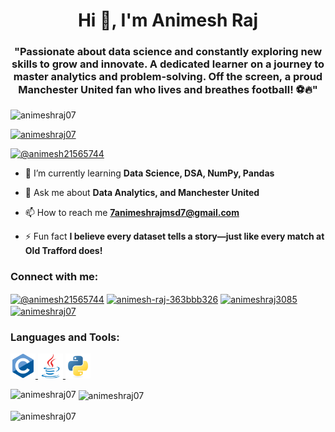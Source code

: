 <h1 align="center">Hi 👋, I'm Animesh Raj</h1>
<h3 align="center">"Passionate about data science and constantly exploring new skills to grow and innovate. A dedicated learner on a journey to master analytics and problem-solving. Off the screen, a proud Manchester United fan who lives and breathes football! ⚽🔥"</h3>

<p align="left"> <img src="https://komarev.com/ghpvc/?username=animeshraj07&label=Profile%20views&color=f01505&style=plastic" alt="animeshraj07" /> </p>

<p align="left"> <a href="https://github.com/ryo-ma/github-profile-trophy"><img src="https://github-profile-trophy.vercel.app/?username=animeshraj07" alt="animeshraj07" /></a> </p>

<p align="left"> <a href="https://twitter.com/@animesh21565744" target="blank"><img src="https://img.shields.io/twitter/follow/@animesh21565744?logo=twitter&style=for-the-badge" alt="@animesh21565744" /></a> </p>

- 🌱 I’m currently learning **Data Science, DSA, NumPy, Pandas**

- 💬 Ask me about **Data Analytics, and Manchester United**

- 📫 How to reach me **7animeshrajmsd7@gmail.com**

- ⚡ Fun fact **I believe every dataset tells a story—just like every match at Old Trafford does!**

<h3 align="left">Connect with me:</h3>
<p align="left">
<a href="https://twitter.com/@animesh21565744" target="blank"><img align="center" src="https://raw.githubusercontent.com/rahuldkjain/github-profile-readme-generator/master/src/images/icons/Social/twitter.svg" alt="@animesh21565744" height="30" width="40" /></a>
<a href="https://linkedin.com/in/animesh-raj-363bbb326" target="blank"><img align="center" src="https://raw.githubusercontent.com/rahuldkjain/github-profile-readme-generator/master/src/images/icons/Social/linked-in-alt.svg" alt="animesh-raj-363bbb326" height="30" width="40" /></a>
<a href="https://instagram.com/animeshraj3085" target="blank"><img align="center" src="https://raw.githubusercontent.com/rahuldkjain/github-profile-readme-generator/master/src/images/icons/Social/instagram.svg" alt="animeshraj3085" height="30" width="40" /></a>
<a href="https://www.leetcode.com/animeshraj07" target="blank"><img align="center" src="https://raw.githubusercontent.com/rahuldkjain/github-profile-readme-generator/master/src/images/icons/Social/leet-code.svg" alt="animeshraj07" height="30" width="40" /></a>
</p>

<h3 align="left">Languages and Tools:</h3>
<p align="left"> <a href="https://www.cprogramming.com/" target="_blank" rel="noreferrer"> <img src="https://raw.githubusercontent.com/devicons/devicon/master/icons/c/c-original.svg" alt="c" width="40" height="40"/> </a> <a href="https://www.java.com" target="_blank" rel="noreferrer"> <img src="https://raw.githubusercontent.com/devicons/devicon/master/icons/java/java-original.svg" alt="java" width="40" height="40"/> </a> <a href="https://www.python.org" target="_blank" rel="noreferrer"> <img src="https://raw.githubusercontent.com/devicons/devicon/master/icons/python/python-original.svg" alt="python" width="40" height="40"/> </a> </p>

<p><img align="left" src="https://github-readme-stats.vercel.app/api/top-langs?username=animeshraj07&show_icons=true&locale=en&layout=compact" alt="animeshraj07" /></p>

<p>&nbsp;<img align="center" src="https://github-readme-stats.vercel.app/api?username=animeshraj07&show_icons=true&theme=tokyonight&locale=en" alt="animeshraj07" /></p>

<p><img align="center" src="https://github-readme-streak-stats.herokuapp.com/?user=animeshraj07&" alt="animeshraj07" /></p>
